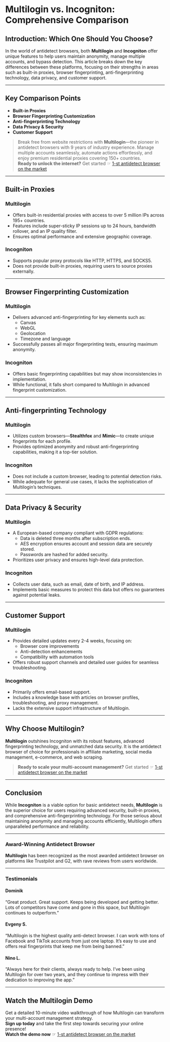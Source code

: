# Multilogin vs. Incogniton: Comprehensive Comparison

## Introduction: Which One Should You Choose?

In the world of antidetect browsers, both **Multilogin** and **Incogniton** offer unique features to help users maintain anonymity, manage multiple accounts, and bypass detection. This article breaks down the key differences between these platforms, focusing on their strengths in areas such as built-in proxies, browser fingerprinting, anti-fingerprinting technology, data privacy, and customer support.

---

## Key Comparison Points

- **Built-in Proxies**
- **Browser Fingerprinting Customization**
- **Anti-fingerprinting Technology**
- **Data Privacy & Security**
- **Customer Support**

> Break free from website restrictions with **Multilogin**—the pioneer in antidetect browsers with 9 years of industry experience. Manage multiple accounts seamlessly, automate actions effortlessly, and enjoy premium residential proxies covering 150+ countries.  
**Ready to unlock the internet?** Get started ☞ [1-st antidetect browser on the market](https://bit.ly/multIlogin)

---

## Built-in Proxies

### Multilogin

- Offers built-in residential proxies with access to over 5 million IPs across 195+ countries.
- Features include super-sticky IP sessions up to 24 hours, bandwidth rollover, and an IP quality filter.
- Ensures optimal performance and extensive geographic coverage.

### Incogniton

- Supports popular proxy protocols like HTTP, HTTPS, and SOCKS5.
- Does not provide built-in proxies, requiring users to source proxies externally.

---

## Browser Fingerprinting Customization

### Multilogin

- Delivers advanced anti-fingerprinting for key elements such as:
  - Canvas
  - WebGL
  - Geolocation
  - Timezone and language
- Successfully passes all major fingerprinting tests, ensuring maximum anonymity.

### Incogniton

- Offers basic fingerprinting capabilities but may show inconsistencies in implementation.
- While functional, it falls short compared to Multilogin in advanced fingerprint customization.

---

## Anti-fingerprinting Technology

### Multilogin

- Utilizes custom browsers—**Stealthfox** and **Mimic**—to create unique fingerprints for each profile.
- Provides optimized anonymity and robust anti-fingerprinting capabilities, making it a top-tier solution.

### Incogniton

- Does not include a custom browser, leading to potential detection risks.
- While adequate for general use cases, it lacks the sophistication of Multilogin’s techniques.

---

## Data Privacy & Security

### Multilogin

- A European-based company compliant with GDPR regulations:
  - Data is deleted three months after subscription ends.
  - AES encryption ensures account and session data are securely stored.
  - Passwords are hashed for added security.
- Prioritizes user privacy and ensures high-level data protection.

### Incogniton

- Collects user data, such as email, date of birth, and IP address.
- Implements basic measures to protect this data but offers no guarantees against potential leaks.

---

## Customer Support

### Multilogin

- Provides detailed updates every 2-4 weeks, focusing on:
  - Browser core improvements
  - Anti-detection enhancements
  - Compatibility with automation tools
- Offers robust support channels and detailed user guides for seamless troubleshooting.

### Incogniton

- Primarily offers email-based support.
- Includes a knowledge base with articles on browser profiles, troubleshooting, and proxy management.
- Lacks the extensive support infrastructure of Multilogin.

---

## Why Choose Multilogin?

**Multilogin** outshines Incogniton with its robust features, advanced fingerprinting technology, and unmatched data security. It is the antidetect browser of choice for professionals in affiliate marketing, social media management, e-commerce, and web scraping.

> **Ready to scale your multi-account management?** Get started ☞ [1-st antidetect browser on the market](https://bit.ly/multIlogin)

---

## Conclusion

While **Incogniton** is a viable option for basic antidetect needs, **Multilogin** is the superior choice for users requiring advanced security, built-in proxies, and comprehensive anti-fingerprinting technology. For those serious about maintaining anonymity and managing accounts efficiently, Multilogin offers unparalleled performance and reliability.

---

### Award-Winning Antidetect Browser

**Multilogin** has been recognized as the most awarded antidetect browser on platforms like Trustpilot and G2, with rave reviews from users worldwide.

---

### Testimonials

#### Dominik  
“Great product. Great support. Keeps being developed and getting better. Lots of competitors have come and gone in this space, but Multilogin continues to outperform.”

#### Evgeny S.  
“Multilogin is the highest quality anti-detect browser. I can work with tons of Facebook and TikTok accounts from just one laptop. It’s easy to use and offers real fingerprints that keep me from being banned.”

#### Nino L.  
“Always here for their clients, always ready to help. I’ve been using Multilogin for over two years, and they continue to impress with their dedication to improving the app.”

---

## Watch the Multilogin Demo

Get a detailed 10-minute video walkthrough of how Multilogin can transform your multi-account management strategy.  
**Sign up today** and take the first step towards securing your online presence!  
**Watch the demo now** ☞ [1-st antidetect browser on the market](https://bit.ly/multIlogin)
